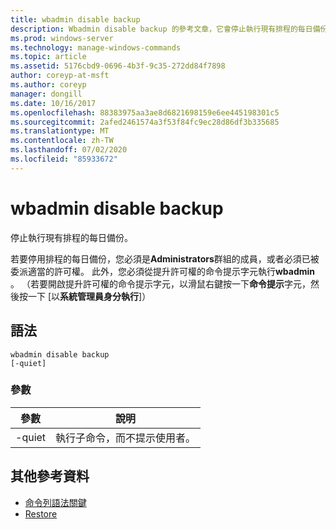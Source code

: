 ```yaml
---
title: wbadmin disable backup
description: Wbadmin disable backup 的參考文章，它會停止執行現有排程的每日備份。
ms.prod: windows-server
ms.technology: manage-windows-commands
ms.topic: article
ms.assetid: 5176cbd9-0696-4b3f-9c35-272dd84f7898
author: coreyp-at-msft
ms.author: coreyp
manager: dongill
ms.date: 10/16/2017
ms.openlocfilehash: 88383975aa3ae8d6821698159e6ee445198301c5
ms.sourcegitcommit: 2afed2461574a3f53f84fc9ec28d86df3b335685
ms.translationtype: MT
ms.contentlocale: zh-TW
ms.lasthandoff: 07/02/2020
ms.locfileid: "85933672"
---
```

# <a name="wbadmin-disable-backup"></a>wbadmin disable backup



停止執行現有排程的每日備份。

若要停用排程的每日備份，您必須是**Administrators**群組的成員，或者必須已被委派適當的許可權。 此外，您必須從提升許可權的命令提示字元執行**wbadmin** 。 （若要開啟提升許可權的命令提示字元，以滑鼠右鍵按一下**命令提示**字元，然後按一下 [以**系統管理員身分執行**]）

## <a name="syntax"></a>語法

```
wbadmin disable backup
[-quiet]
```

### <a name="parameters"></a>參數

|參數|說明|
|---------|-----------|
|-quiet|執行子命令，而不提示使用者。|

## <a name="additional-references"></a>其他參考資料

- [命令列語法關鍵](command-line-syntax-key.md)
-   [Restore](wbadmin.md)